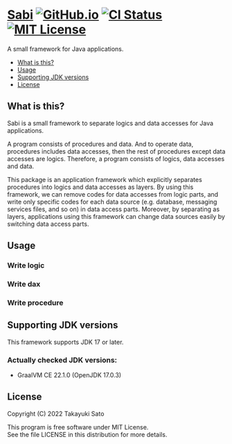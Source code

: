 # [Sabi][repo-url] [![GitHub.io][io-img]][io-url] [![CI Status][ci-img]][ci-url] [![MIT License][mit-img]][mit-url]

A small framework for Java applications.

- [What is this?](#what-is-this)
- [Usage](#usage)
- [Supporting JDK versions](#support-jdk-versions)
- [License](#license)

<a name="what-is-this"></a>
## What is this?

Sabi is a small framework to separate logics and data accesses for Java applications.

A program consists of procedures and data.
And to operate data, procedures includes data accesses, then the rest of procedures except data accesses are logics.
Therefore, a program consists of logics, data accesses and data.

This package is an application framework which explicitly separates procedures into logics and data accesses as layers.
By using this framework, we can remove codes for data accesses from logic parts, and write only specific codes for each data source (e.g. database, messaging services files, and so on)  in data access  parts. 
Moreover, by separating as layers, applications using this framework can change data sources easily by switching data access parts.

<a name="usage"></a>
## Usage

### Write logic

### Write dax

### Write procedure

<a name="support-jdk-versions"></a>
## Supporting JDK versions

This framework supports JDK 17 or later.

### Actually checked JDK versions:

- GraalVM CE 22.1.0 (OpenJDK 17.0.3)

<a name="license"></a>
## License

Copyright (C) 2022 Takayuki Sato

This program is free software under MIT License.<br>
See the file LICENSE in this distribution for more details.


[repo-url]: https://github.com/sttk-java/sabi
[io-img]: https://img.shields.io/badge/github.io-Javadoc-4d7a97.svg
[io-url]: https://sttk-java.github.io/sabi/
[ci-img]: https://github.com/sttk-java/sabi/actions/workflows/java-ci.yml/badge.svg?branch=main
[ci-url]: https://github.com/sttk-java/sabi/actions
[mit-img]: https://img.shields.io/badge/license-MIT-green.svg
[mit-url]: https://opensource.org/licenses/MIT
